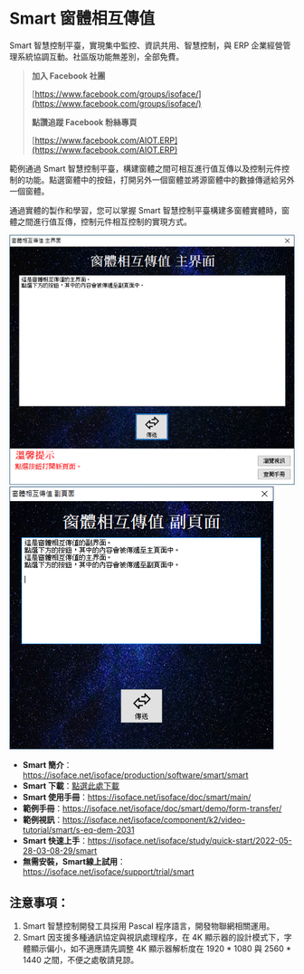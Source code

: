 # Smart 窗體相互傳值

Smart 智慧控制平臺，實現集中監控、資訊共用、智慧控制，與 ERP 企業經營管理系統協調互動。社區版功能無差別，全部免費。

> **加入 Facebook 社團**
>
> [https://www.facebook.com/groups/isoface/](https://www.facebook.com/groups/isoface/)
> 
> **點讚追蹤 Facebook 粉絲專頁**
> 
> [https://www.facebook.com/AIOT.ERP](https://www.facebook.com/AIOT.ERP)

範例通過 Smart 智慧控制平臺，構建窗體之間可相互進行值互傳以及控制元件控制的功能。點選窗體中的按鈕，打開另外一個窗體並將源窗體中的數據傳遞給另外一個窗體。

通過實體的製作和學習，您可以掌握 Smart 智慧控制平臺構建多窗體實體時，窗體之間進行值互傳，控制元件相互控制的實現方式。

![](images/20220927205930.png)
![](images/20220927210010.png)

* **Smart 簡介**：https://isoface.net/isoface/production/software/smart/smart
* **Smart 下載**：[點選此處下載](https://github.com/isoface-iot/Smart/releases/latest)
* **Smart 使用手冊**：https://isoface.net/isoface/doc/smart/main/
* **範例手冊**：https://isoface.net/isoface/doc/smart/demo/form-transfer/
* **範例視訊**：https://isoface.net/isoface/component/k2/video-tutorial/smart/s-eq-dem-2031
* **Smart 快速上手**：https://isoface.net/isoface/study/quick-start/2022-05-28-03-08-29/smart
* **無需安裝，Smart線上試用**：https://isoface.net/isoface/support/trial/smart

## 注意事項：
1. Smart 智慧控制開發工具採用 Pascal 程序語言，開發物聯網相關運用。
2. Smart 因支援多種通訊協定與視訊處理程序，在 4K 顯示器的設計模式下，字體顯示偏小，如不適應請先調整 4K 顯示器解析度在 1920 * 1080 與 2560 * 1440 之間，不便之處敬請見諒。